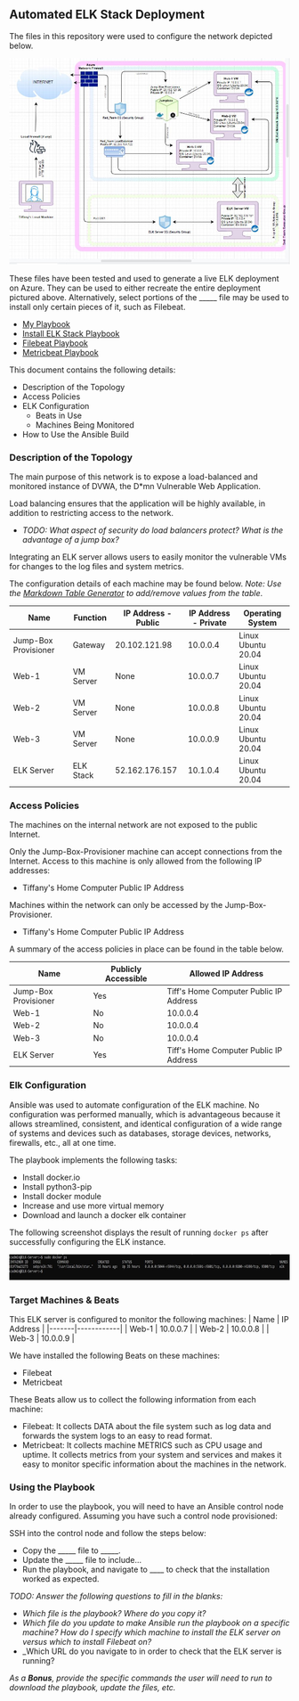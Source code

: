 ## Automated ELK Stack Deployment

The files in this repository were used to configure the network depicted below.

![Network Diagram](Diagrams/diagram.JPG)
 
These files have been tested and used to generate a live ELK deployment on Azure. They can be used to either recreate the entire deployment pictured above. Alternatively, select portions of the _____ file may be used to install only certain pieces of it, such as Filebeat.

  - [My Playbook](TG-Project1/Ansible/my_playbook.yml)
  - [Install ELK Stack Playbook](TG-Project1/Ansible/Install-ELK.yml)
  - [Filebeat Playbook](TG-Project1/Ansible/Filebeat-playbook.yml)
  - [Metricbeat Playbook](TG-Project1/Ansible/Metricbeat-playbook.yml)

This document contains the following details:
- Description of the Topology
- Access Policies
- ELK Configuration
  - Beats in Use
  - Machines Being Monitored
- How to Use the Ansible Build


### Description of the Topology

The main purpose of this network is to expose a load-balanced and monitored instance of DVWA, the D*mn Vulnerable Web Application.

Load balancing ensures that the application will be highly available, in addition to restricting access to the network.
- _TODO: What aspect of security do load balancers protect? What is the advantage of a jump box?_

Integrating an ELK server allows users to easily monitor the vulnerable VMs for changes to the log files and system metrics.

The configuration details of each machine may be found below.
_Note: Use the [Markdown Table Generator](http://www.tablesgenerator.com/markdown_tables) to add/remove values from the table_.

| Name                 | Function  | IP Address - Public | IP Address - Private | Operating System   |
|----------------------|-----------|---------------------|----------------------|--------------------|
| Jump-Box Provisioner | Gateway   | 20.102.121.98       | 10.0.0.4             | Linux Ubuntu 20.04 |
| Web-1                | VM Server | None                | 10.0.0.7             | Linux Ubuntu 20.04 |
| Web-2                | VM Server | None                | 10.0.0.8             | Linux Ubuntu 20.04 |
| Web-3                | VM Server | None                | 10.0.0.9             | Linux Ubuntu 20.04 |
| ELK Server           | ELK Stack | 52.162.176.157      | 10.1.0.4             | Linux Ubuntu 20.04 |

### Access Policies

The machines on the internal network are not exposed to the public Internet. 

Only the Jump-Box-Provisioner machine can accept connections from the Internet. Access to this machine is only allowed from the following IP addresses:
- Tiffany's Home Computer Public IP Address

Machines within the network can only be accessed by the Jump-Box-Provisioner.
- Tiffany's Home Computer Public IP Address

A summary of the access policies in place can be found in the table below.

| Name                 | Publicly Accessible | Allowed IP Address                     |
|----------------------|---------------------|----------------------------------------|
| Jump-Box Provisioner | Yes                 | Tiff's Home Computer Public IP Address |
| Web-1                | No                  | 10.0.0.4                               |
| Web-2                | No                  | 10.0.0.4                               |
| Web-3                | No                  | 10.0.0.4                               |
| ELK Server           | Yes                 | Tiff's Home Computer Public IP Address |

### Elk Configuration

Ansible was used to automate configuration of the ELK machine. No configuration was performed manually, which is advantageous because it allows streamlined, consistent, and identical  configuration of a wide range of systems and devices such as databases, storage devices, networks, firewalls, etc., all at one time.

The playbook implements the following tasks:
- Install docker.io
- Install python3-pip
- Install docker module
- Increase and use more virtual memory
- Download and launch a docker elk container

The following screenshot displays the result of running `docker ps` after successfully configuring the ELK instance.

![Screeshot](Images/ELK.jpg)

### Target Machines & Beats
This ELK server is configured to monitor the following machines:
| Name  | IP Address |
|-------|------------|
| Web-1 | 10.0.0.7   |
| Web-2 | 10.0.0.8   |
| Web-3 | 10.0.0.9   |

We have installed the following Beats on these machines:
- Filebeat
- Metricbeat

These Beats allow us to collect the following information from each machine:
- Filebeat: It collects DATA about the file system such as log data and forwards the system logs to an easy to read format.
- Metricbeat: It collects machine METRICS such as CPU usage and uptime. It collects metrics from your system and services and makes it easy to monitor specific information about the machines in the network.

### Using the Playbook
In order to use the playbook, you will need to have an Ansible control node already configured. Assuming you have such a control node provisioned: 

SSH into the control node and follow the steps below:
- Copy the _____ file to _____.
- Update the _____ file to include...
- Run the playbook, and navigate to ____ to check that the installation worked as expected.

_TODO: Answer the following questions to fill in the blanks:_
- _Which file is the playbook? Where do you copy it?_
- _Which file do you update to make Ansible run the playbook on a specific machine? How do I specify which machine to install the ELK server on versus which to install Filebeat on?_
- _Which URL do you navigate to in order to check that the ELK server is running?

_As a **Bonus**, provide the specific commands the user will need to run to download the playbook, update the files, etc._
